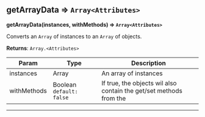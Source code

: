 ## getArrayData ⇒ `Array<Attributes>`
**getArrayData(instances, withMethods) ⇒ `Array<Attributes>`**

Converts an `Array` of <SequelizeModel> instances to an `Array` of <Attributes> objects.


**Returns**: `Array.<Attributes>`


<table>
<thead><tr><th>Param</th><th>Type</th><th>Description</th></tr></thead>
<tbody>
<tr><td>instances</td><td>Array</td><td>An array of <SequelizeModel> instances</td></tr>
<tr><td>withMethods</td><td>Boolean <code>default: false</code></td><td>If true, the <Attributes> objects wil also contain the get/set methods from the <SequelizeModel></td></tr>
</tbody>
</table>

----
